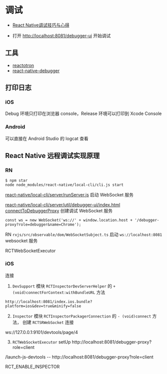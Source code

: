 # 调试

* [React Native调试技巧与心得](https://github.com/crazycodeboy/RNStudyNotes/blob/master/React%20Native%E8%B0%83%E8%AF%95%E6%8A%80%E5%B7%A7%E4%B8%8E%E5%BF%83%E5%BE%97/React%20Native%E8%B0%83%E8%AF%95%E6%8A%80%E5%B7%A7%E4%B8%8E%E5%BF%83%E5%BE%97.md)


* 打开 <http://localhost:8081/debugger-ui> 开始调试

## 工具

* [reactotron](https://github.com/infinitered/reactotron)
* [react-native-debugger](https://github.com/jhen0409/react-native-debugger)

## 打印日志

### iOS

Debug 环境只打印在浏览器 console，Release 环境可以打印到 Xcode Console

### Android

可以直接在 Android Studio 的 logcat 查看

## React Native 远程调试实现原理

### RN

```
$ npm star
node node_modules/react-native/local-cli/cli.js start
```

[react-native/local-cli/server/runServer.js](https://github.com/facebook/react-native/blob/1151c096dab17e5d9a6ac05b61aacecd4305f3db/local-cli/server/runServer.js) 启动 WebSocket 服务

[react-native/local-cli/server/util/debugger-ui/index.html connectToDebuggerProxy](https://github.com/facebook/react-native/blob/1151c096dab17e5d9a6ac05b61aacecd4305f3db/local-cli/server/util/debugger-ui/index.html#L112) 创建调试 WebSocket 服务


```
const ws = new WebSocket('ws://' + window.location.host + '/debugger-proxy?role=debugger&name=Chrome');
```



RN `rxjs/src/observable/dom/WebSocketSubject.ts` 启动 `ws://localhost:8081` websocket 服务

RCTWebSocketExecutor

### iOS

连接

1. `DevSupport` 模块 `RCTInspectorDevServerHelper` 的 `+ (void)connectForContext:withBundleURL` 方法

`http://localhost:8081/index.ios.bundle?platform=ios&dev=true&minify=false`

2. `Inspector` 模块 `RCTInspectorPackagerConnection` 的 `- (void)connect` 方法， 创建 `RCTSRWebSocket` 连接

ws://127.0.0.1:9101/devtools/page/4


3. `RCTWebSocketExecutor` setUp
http://localhost:8081/debugger-proxy?role=client


/launch-js-devtools -- http://localhost:8081/debugger-proxy?role=client


RCT_ENABLE_INSPECTOR
